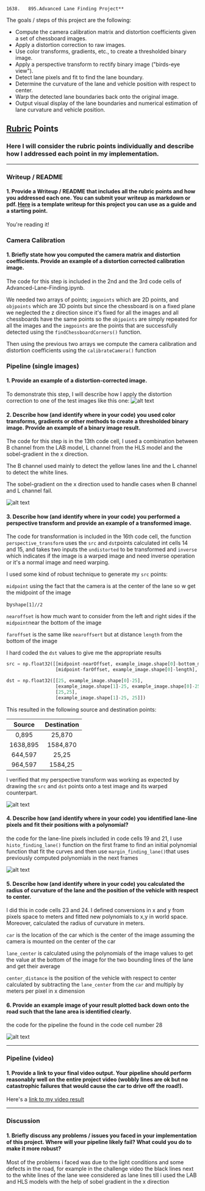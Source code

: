 ```
1638.   895.Advanced Lane Finding Project**
```

The goals / steps of this project are the following:

* Compute the camera calibration matrix and distortion coefficients given a set of chessboard images.
* Apply a distortion correction to raw images.
* Use color transforms, gradients, etc., to create a thresholded binary image.
* Apply a perspective transform to rectify binary image ("birds-eye view").
* Detect lane pixels and fit to find the lane boundary.
* Determine the curvature of the lane and vehicle position with respect to center.
* Warp the detected lane boundaries back onto the original image.
* Output visual display of the lane boundaries and numerical estimation of lane curvature and vehicle position.

[//]: # "Image References"

[image1]: ./writeup_images/undistort_output.png "Undistorted"
[image2]: ./test_images/test1.jpg "Road Transformed"
[image3]: ./examples/binary_combo_example.jpg "Binary Example"
[image4]: ./examples/warped_straight_lines.jpg "Warp Example"
[image5]: ./examples/color_fit_lines.jpg "Fit Visual"
[image6]: ./examples/example_output.jpg "Output"
[video1]: ./project_video.mp4 "Video"

## [Rubric](https://review.udacity.com/#!/rubrics/571/view) Points

### Here I will consider the rubric points individually and describe how I addressed each point in my implementation.  

---

### Writeup / README

#### 1. Provide a Writeup / README that includes all the rubric points and how you addressed each one.  You can submit your writeup as markdown or pdf.  [Here](https://github.com/udacity/CarND-Advanced-Lane-Lines/blob/master/writeup_template.md) is a template writeup for this project you can use as a guide and a starting point.  

You're reading it!

### Camera Calibration

#### 1. Briefly state how you computed the camera matrix and distortion coefficients. Provide an example of a distortion corrected calibration image.

The code for this step is included in the 2nd and the 3rd code cells of Advanced-Lane-Finding.ipynb.

We needed two arrays of points; `imgpoints` which are 2D points, and `objpoints` which are 3D points but since the chessboard is on a fixed plane we neglected the z direction since it's fixed for all the images and all chessboards have the same points so the `objpoints` are simply repeated for all the images and the `imgpoints` are the points that are successfully detected using the `findChessboardCorners()` function.

Then using the previous two arrays we compute the camera calibration and distortion coefficients using the `calibrateCamera()` function



### Pipeline (single images)

#### 1. Provide an example of a distortion-corrected image.

To demonstrate this step, I will describe how I apply the distortion correction to one of the test images like this one:
![alt text][image2]

#### 2. Describe how (and identify where in your code) you used color transforms, gradients or other methods to create a thresholded binary image.  Provide an example of a binary image result.

The code for this step is in the 13th code cell, I used a combination between  B channel from the LAB model, L channel from the HLS model and the sobel-gradient in the x direction.

The B channel used mainly to detect the yellow lanes line and the L channel to detect the white lines.

The sobel-gradient on the x direction used to handle cases when B channel and L channel fail.

![alt text][image3]

#### 3. Describe how (and identify where in your code) you performed a perspective transform and provide an example of a transformed image.

The code for transformation is included in the  16th code cell, the function `perspective_transform` uses the `src` and `dst`points calculated int cells 14 and 15, and takes two inputs the `undistorted` to be transformed and `inverse` which indicates if the image is a warped image and need inverse operation or it's a normal image and need warping.

I used some kind of robust technique to generate my `src` points:

`midpoint` using the fact that the camera is at the center of the lane so w get the midpoint of the image 

by`shape[1]//2 `

`nearoffset` is how much want to consider from the left and right sides if the `midpoint`near the bottom of the image

`faroffset` is the same like `nearoffsert` but at distance `length` from the bottom of the image

I hard coded the `dst` values to give me the appropriate results 

```python
src = np.float32([[midpoint-nearOffset, example_image.shape[0]-bottom_margin],                           [midpoint+nearOffset+30, example_image.shape[0]-bottom_margin],
                  [midpoint-farOffset, example_image.shape[0]-length],                                   [midpoint+farOffset, example_image.shape[0]-length]])

dst = np.float32([[25, example_image.shape[0]-25], 
                  [example_image.shape[1]-25, example_image.shape[0]-25],
                  [25,25], 
                  [example_image.shape[1]-25, 25]])
```

This resulted in the following source and destination points:

|  Source  | Destination |
| :------: | :---------: |
|  0,895   |   25,870    |
| 1638,895 |  1584,870   |
| 644,597  |    25,25    |
| 964,597  |   1584,25   |

I verified that my perspective transform was working as expected by drawing the `src` and `dst` points onto a test image and its warped counterpart.

![alt text][image4]

#### 4. Describe how (and identify where in your code) you identified lane-line pixels and fit their positions with a polynomial?

the code for the lane-line pixels included in code cells 19 and 21, I use `histo_finding_lane()` function on the first frame to find an initial polynomial function that fit the curves and then use `margin_finding_lane()`that uses previously computed polynomials in the next frames

![alt text][image5]

#### 5. Describe how (and identify where in your code) you calculated the radius of curvature of the lane and the position of the vehicle with respect to center.

I did this in code cells 23 and 24. I defined conversions in x and y from pixels space to meters and fitted new polynomials to x,y in world space. Moreover, calculated the radius of curvature in meters.

`car` is the location of the car which is the center of the image assuming the camera is  mounted on the center of the car

`lane_center` is calculated using the polynomials of the image values to get the value at the bottom of the image for the two bounding lines of the lane and get their average

`center_distance` is  the position of the vehicle with respect to center calculated by subtracting the `lane_center` from the `car` and multiply by meters per pixel in x dimension

#### 6. Provide an example image of your result plotted back down onto the road such that the lane area is identified clearly.

the code for the pipeline the found in the code cell number 28

![alt text][image6]

---

### Pipeline (video)

#### 1. Provide a link to your final video output.  Your pipeline should perform reasonably well on the entire project video (wobbly lines are ok but no catastrophic failures that would cause the car to drive off the road!).

Here's a [link to my video result](./project_video.mp4)

---

### Discussion

#### 1. Briefly discuss any problems / issues you faced in your implementation of this project.  Where will your pipeline likely fail?  What could you do to make it more robust?

Most of the problems i faced was due to the light conditions and some defects in the road, for example in the challenge video the black lines next to the white lines of the lane wee considered as lane lines till i used the LAB and HLS models with the help of sobel gradient in the x direction


